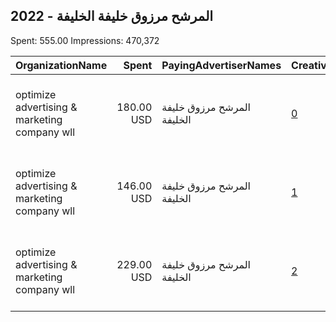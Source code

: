 ## 2022 - المرشح مرزوق خليفة الخليفة 
Spent: 555.00
Impressions: 470,372

|OrganizationName|Spent|PayingAdvertiserNames|CreativeUrls|Impressions|Genders|AgeBrackets|CountryCodes|BillingAddresses|CandidateBallotInformation|
|:---|---:|:---|:---|---:|:---|:---|:---|:---|:---|
|optimize advertising & marketing company wll|180.00 USD|المرشح مرزوق خليفة الخليفة|[0](https://www.snap.com/political-ads/asset/1971fb25e8a3f0fa6776b76b417ccfd8294465f78fb43ac7c2fe36089415c2ba?mediaType=mp4)|176,332||21+|kuwait|"jaber almubarak st, behbehani complex, m floor, office 56,KUWAIT CITY,13046,KW"||
|optimize advertising & marketing company wll|146.00 USD|المرشح مرزوق خليفة الخليفة|[1](https://www.snap.com/political-ads/asset/25127cbe23e16866078e4e272c029ca9b03095b02c892872906d941274cab7e2?mediaType=mp4)|150,318||21+|kuwait|"jaber almubarak st, behbehani complex, m floor, office 56,KUWAIT CITY,13046,KW"||
|optimize advertising & marketing company wll|229.00 USD|المرشح مرزوق خليفة الخليفة|[2](https://www.snap.com/political-ads/asset/0530621e092992ff5b0bab1094f467dd03e4ff13a114cd34cd56ad2e7202675c?mediaType=jpg)|143,722||21+|kuwait|"jaber almubarak st, behbehani complex, m floor, office 56,KUWAIT CITY,13046,KW"||
